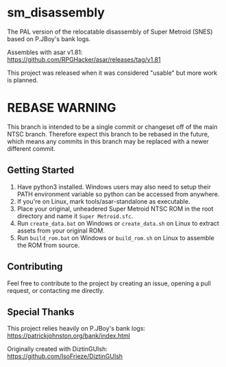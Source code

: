 # sm_disassembly
 The PAL version of the relocatable disassembly of Super Metroid (SNES) based on P.JBoy's bank logs.

 Assembles with asar v1.81: https://github.com/RPGHacker/asar/releases/tag/v1.81

 This project was released when it was considered "usable" but more work is planned.


# REBASE WARNING
 This branch is intended to be a single commit or changeset off of the main NTSC branch.
 Therefore expect this branch to be rebased in the future, which means any commits in this branch may be replaced with a newer different commit.


## Getting Started
 1. Have python3 installed. Windows users may also need to setup their PATH environment variable so python can be accessed from anywhere.
 2. If you're on Linux, mark tools/asar-standalone as executable.
 3. Place your original, unheadered Super Metroid NTSC ROM in the root directory and name it `Super Metroid.sfc`.
 4. Run `create_data.bat` on Windows or `create_data.sh` on Linux to extract assets from your original ROM.
 5. Run `build_rom.bat` on Windows or `build_rom.sh` on Linux to assemble the ROM from source.


## Contributing
 Feel free to contribute to the project by creating an issue, opening a pull request, or contacting me directly.


## Special Thanks
 This project relies heavily on P.JBoy's bank logs: https://patrickjohnston.org/bank/index.html

 Originally created with DiztinGUIsh: https://github.com/IsoFrieze/DiztinGUIsh
